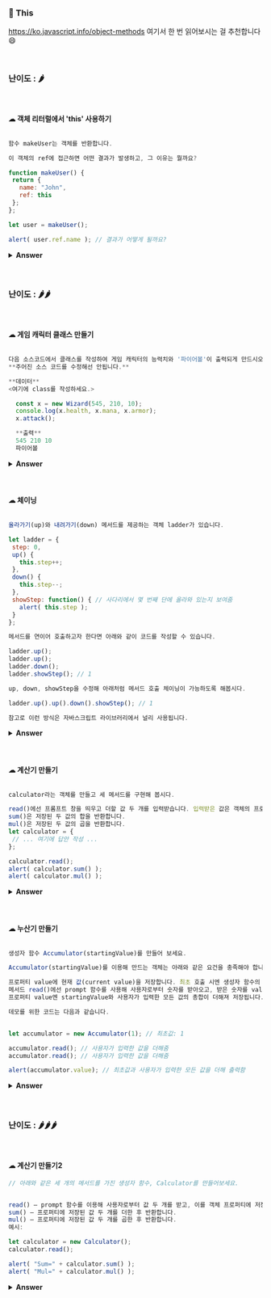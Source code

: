  ### 🎁 This
 
 https://ko.javascript.info/object-methods 여기서 한 번 읽어보시는 걸 추천합니다😄
 
 <br>

 ### 난이도 : 🌶
 
 <br>

 
 #### ☁︎ 객체 리터럴에서 'this' 사용하기


 ```javascript

함수 makeUser는 객체를 반환합니다.

이 객체의 ref에 접근하면 어떤 결과가 발생하고, 그 이유는 뭘까요?

function makeUser() {
  return {
    name: "John",
    ref: this
  };
};

let user = makeUser();

alert( user.ref.name ); // 결과가 어떻게 될까요?
```

<details><summary><b>Answer</b></summary>
  <p>
    
```javascript

에러가 발생하는 이유는 this 값을 설정할 땐 객체 정의가 사용되지 않기 때문입니다. this 값은 호출 시점에 결정됩니다.

위 코드에서 makeUser() 내 this는 undefined가 됩니다. 메서드로써 호출된 게 아니라 함수로써 호출되었기 때문입니다.

this 값은 전체 함수가 됩니다. 코드 블록과 객체 리터럴은 여기에 영향을 주지 않습니다.

따라서 ref: this는 함수의 현재 this 값을 가져옵니다.

this의 값이 undefined가 되게 함수를 다시 작성하면 다음과 같습니다.


 function makeUser(){
  return this; // 이번엔 객체 리터럴을 사용하지 않았습니다.
}

alert( makeUser().name ); // Error: Cannot read property 'name' of undefined

보시다시피 alert( makeUser().name )와 위쪽에서 살펴본 alert( user.ref.name )의 결과가 같은 것을 확인할 수 있습니다.

에러가 발생하지 않게 하려면 코드를 다음과 같이 수정하면 됩니다.


 function makeUser() {
  return {
    name: "John",
    ref() {
      return this;
    }
  };
};

let user = makeUser();

alert( user.ref().name ); // John

이렇게 하면 user.ref()가 메서드가 되고 this는 . 앞의 객체가 되기 때문에 에러가 발생하지 않습니다.

```

 </p>
 </details>
 
 <br>
 <br>
 
 
 ### 난이도 : 🌶🌶
 
 <br>
 
 #### ☁︎ 게임 캐릭터 클래스 만들기


```javascript

다음 소스코드에서 클래스를 작성하여 게임 캐릭터의 능력치와 '파이어볼'이 출력되게 만드시오.
**주어진 소스 코드를 수정해선 안됩니다.**

**데이터**
<여기에 class를 작성하세요.>

  const x = new Wizard(545, 210, 10);
  console.log(x.health, x.mana, x.armor);
  x.attack();

  **출력**
  545 210 10
  파이어볼

 ````

<details>
<summary><b>Answer</b></summary>

<p>

```javascript

class Wizard {

  constructor(health, mana, armor) {

    this.health = health;

    this.mana = mana;

    this.armor = armor;

  }

  attack() {
    console.log(`파이어볼`);
  }
}

const x = new Wizard(545, 210, 10);
console.log(x.health, x.mana, x.armor);
x.attack();

````

</p>
</details>
<br>
<br>
 

 #### ☁︎ 체이닝


 ```javascript

올라가기(up)와 내려가기(down) 메서드를 제공하는 객체 ladder가 있습니다.

let ladder = {
  step: 0,
  up() {
    this.step++;
  },
  down() {
    this.step--;
  },
  showStep: function() { // 사다리에서 몇 번째 단에 올라와 있는지 보여줌
    alert( this.step );
  }
};

메서드를 연이어 호출하고자 한다면 아래와 같이 코드를 작성할 수 있습니다.

ladder.up();
ladder.up();
ladder.down();
ladder.showStep(); // 1

up, down, showStep을 수정해 아래처럼 메서드 호출 체이닝이 가능하도록 해봅시다.

ladder.up().up().down().showStep(); // 1

참고로 이런 방식은 자바스크립트 라이브러리에서 널리 사용됩니다.

```

<details><summary><b>Answer</b></summary>
  <p>
    
```javascript


let ladder = {
  step: 0,
  up() {
    this.step++;
    return this;
  },
  down() {
    this.step--;
    return this;
  },
  showStep: function () { // 사다리에서 몇 번째 단에 올라와 있는지 보여줌
    alert(this.step);
  }
};

ladder.up().up().down().showStep();

```

 </p>
 </details>
 
 <br>
 <br>
 

#### ☁︎ 계산기 만들기

 
 ```javascript
 
calculator라는 객체를 만들고 세 메서드를 구현해 봅시다.

read()에선 프롬프트 창을 띄우고 더할 값 두 개를 입력받습니다. 입력받은 값은 객체의 프로퍼티에 저장합니다.
sum()은 저장된 두 값의 합을 반환합니다.
mul()은 저장된 두 값의 곱을 반환합니다.
let calculator = {
  // ... 여기에 답안 작성 ...
};

calculator.read();
alert( calculator.sum() );
alert( calculator.mul() );
```

<details><summary><b>Answer</b></summary>
  <p>
    
```javascript
let calculator = {


  read() {
    this.a = +prompt('Enter the number1');
    this.b = +prompt('Enter the number2');
    // 문자열 앞에 +를 붙여주면 문자 -> 숫자로 변환한다!!!
    return this.a, this.b;
  },
  sum() {
    return this.a + this.b;
  },
  mul() {
    return this.a * this.b;
  }
}

calculator.read();
alert(calculator.sum());
alert(calculator.mul());

```

 </p>
 </details>
 
 <br>
 <br>
 
 
 
 #### ☁︎ 누산기 만들기


 
 ```javascript

생성자 함수 Accumulator(startingValue)를 만들어 보세요.

Accumulator(startingValue)를 이용해 만드는 객체는 아래와 같은 요건을 충족해야 합니다.

프로퍼티 value에 현재 값(current value)을 저장합니다. 최초 호출 시엔 생성자 함수의 인수, startingValue에서 시작값(starting value)을 받아옵니다.
메서드 read()에선 prompt 함수를 사용해 사용자로부터 숫자를 받아오고, 받은 숫자를 value에 더해줍니다.
프로퍼티 value엔 startingValue와 사용자가 입력한 모든 값의 총합이 더해져 저장됩니다.

데모를 위한 코드는 다음과 같습니다.


let accumulator = new Accumulator(1); // 최초값: 1

accumulator.read(); // 사용자가 입력한 값을 더해줌
accumulator.read(); // 사용자가 입력한 값을 더해줌

alert(accumulator.value); // 최초값과 사용자가 입력한 모든 값을 더해 출력함
```

<details><summary><b>Answer</b></summary>
  <p>
    
```javascript
function Accumulator(startingValue) {
  this.value = startingValue;
  this.read = function () {
    this.a = +prompt('Accumulator: Enter the number');
    this.value += this.a;
    return this.value;
  }
}

let accumulator = new Accumulator(1); // 최초값: 1

accumulator.read(); // 사용자가 입력한 값을 더해줌
accumulator.read(); // 사용자가 입력한 값을 더해줌

alert(accumulator.value);
```

 </p>
 </details>
 
 <br>
 <br>
 
 
 ### 난이도 : 🌶🌶🌶

<br>
 
 #### ☁︎ 계산기 만들기2
 
 
 ```javascript
// 아래와 같은 세 개의 메서드를 가진 생성자 함수, Calculator를 만들어보세요.


read() – prompt 함수를 이용해 사용자로부터 값 두 개를 받고, 이를 객체 프로퍼티에 저장합니다.
sum() – 프로퍼티에 저장된 값 두 개를 더한 후 반환합니다.
mul() – 프로퍼티에 저장된 값 두 개를 곱한 후 반환합니다.
예시:

let calculator = new Calculator();
calculator.read();

alert( "Sum=" + calculator.sum() );
alert( "Mul=" + calculator.mul() );
```

<details><summary><b>Answer</b></summary>
 <p>
    
```javascript
function Calculator() {

  this.read = function () {
    this.a = +prompt('Enter the number1');
    this.b = +prompt('Enter the number2');
    // 문자열 앞에 +를 붙여주면 문자 -> 숫자로 변환한다!!!
    return this.a, this.b;
  };

  this.sum = function () {
    return this.a + this.b;
  };

  this.mul = function () {
    return this.a * this.b;
  }
};

let calculator = new Calculator();
calculator.read();

alert("Sum=" + calculator.sum());
alert("Mul=" + calculator.mul());
```

 </p>
 </details>
 
 <br>
 <br>
